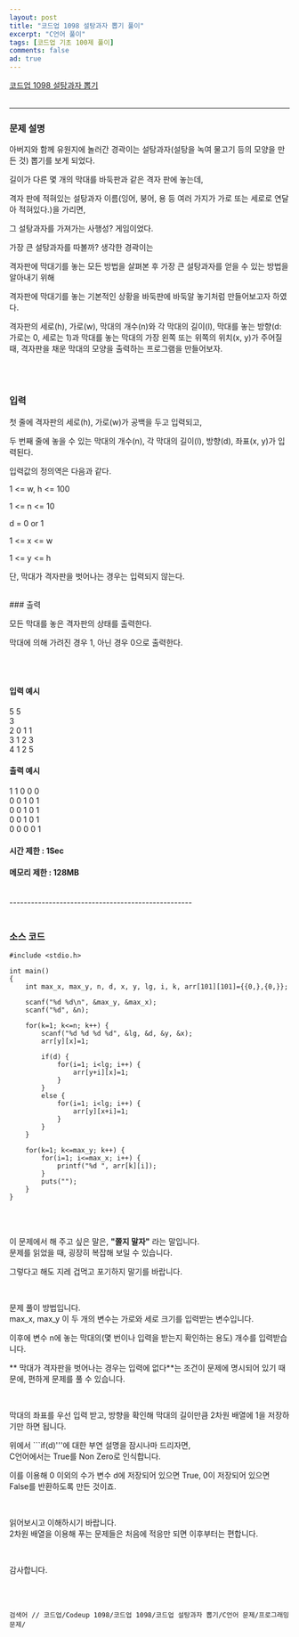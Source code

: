 ```yaml
---
layout: post
title: "코드업 1098 설탕과자 뽑기 풀이"
excerpt: "C언어 풀이"
tags: [코드업 기초 100제 풀이]
comments: false
ad: true
---
```

 
[코드업 1098 설탕과자 뽑기](https://codeup.kr/problem.php?id=1098) 
<br/>
<br/>

-----------------------------------------------------

### 문제 설명  

아버지와 함께 유원지에 놀러간 경곽이는 설탕과자(설탕을 녹여 물고기 등의 모양을 만든 것) 뽑기를 보게 되었다.

길이가 다른 몇 개의 막대를 바둑판과 같은 격자 판에 놓는데,

격자 판에 적혀있는 설탕과자 이름(잉어, 붕어, 용 등 여러 가지가 가로 또는 세로로 연달아 적혀있다.)을 가리면,

그 설탕과자를 가져가는 사행성? 게임이었다.

가장 큰 설탕과자를 따볼까? 생각한 경곽이는

격자판에 막대기를 놓는 모든 방법을 살펴본 후 가장 큰 설탕과자를 얻을 수 있는 방법을 알아내기 위해

격자판에 막대기를 놓는 기본적인 상황을 바둑판에 바둑알 놓기처럼 만들어보고자 하였다.

격자판의 세로(h), 가로(w), 막대의 개수(n)와 각 막대의 길이(l), 막대를 놓는 방향(d: 가로는 0, 세로는 1)과 막대를 놓는 막대의 가장 왼쪽 또는 위쪽의 위치(x, y)가 주어질 때, 격자판을 채운 막대의 모양을 출력하는 프로그램을 만들어보자.

<br/>
<br/>

### 입력
첫 줄에 격자판의 세로(h), 가로(w)가 공백을 두고 입력되고,

두 번째 줄에 놓을 수 있는 막대의 개수(n), 각 막대의 길이(l), 방향(d), 좌표(x, y)가 입력된다.

입력값의 정의역은 다음과 같다.

1 <= w, h <= 100

1 <= n <= 10

d = 0 or 1

1 <= x <= w

1 <= y <= h

단, 막대가 격자판을 벗어나는 경우는 입력되지 않는다.

<br/>
### 출력

모든 막대를 놓은 격자판의 상태를 출력한다.

막대에 의해 가려진 경우 1, 아닌 경우 0으로 출력한다.

<br/>
<br/>

#### 입력 예시
5 5  
3  
2 0 1 1  
3 1 2 3  
4 1 2 5  

#### 출력 예시
1 1 0 0 0  
0 0 1 0 1  
0 0 1 0 1  
0 0 1 0 1  
0 0 0 0 1  

#### 시간 제한 : 1Sec
#### 메모리 제한 : 128MB


<br/>
---------------------------------------------------
<br/>
<br/>

### 소스 코드

```
#include <stdio.h>

int main()
{
    int max_x, max_y, n, d, x, y, lg, i, k, arr[101][101]={{0,},{0,}};

    scanf("%d %d\n", &max_y, &max_x);
    scanf("%d", &n);

    for(k=1; k<=n; k++) {
        scanf("%d %d %d %d", &lg, &d, &y, &x);
        arr[y][x]=1;

        if(d) {
            for(i=1; i<lg; i++) {
                arr[y+i][x]=1;
            }
        }
        else {
            for(i=1; i<lg; i++) {
                arr[y][x+i]=1;
            }
        }
    }

    for(k=1; k<=max_y; k++) {
        for(i=1; i<=max_x; i++) {
            printf("%d ", arr[k][i]);
        }
        puts("");
    }
}
```

<br/>
<br/>

이 문제에서 해 주고 싶은 말은, **"쫄지 말자"** 라는 말입니다.  
문제를 읽었을 때, 굉장히 복잡해 보일 수 있습니다.  

그렇다고 해도 지레 겁먹고 포기하지 말기를 바랍니다.

<br/>

문제 풀이 방법입니다.  
max_x, max_y 이 두 개의 변수는 가로와 세로 크기를 입력받는 변수입니다.  

이후에 변수 n에 놓는 막대의(몇 번이나 입력을 받는지 확인하는 용도) 개수를 입력받습니다.  

** 막대가 격자판을 벗어나는 경우는 입력에 없다**는 조건이 문제에 명시되어 있기 때문에, 편하게 문제를 풀 수 있습니다.

<br/>

막대의 좌표를 우선 입력 받고, 방향을 확인해 막대의 길이만큼 2차원 배열에 1을 저장하기만 하면 됩니다.  

위에서 ```if(d)'''에 대한 부연 설명을 잠시나마 드리자면,  
C언어에서는 True를 Non Zero로 인식합니다.  

이를 이용해 0 이외의 수가 변수 d에 저장되어 있으면 True, 0이 저장되어 있으면 False를 반환하도록 만든 것이죠.

<br/>

읽어보시고 이해하시기 바랍니다.  
2차원 배열을 이용해 푸는 문제들은 처음에 적응만 되면 이후부터는 편합니다.

<br/>

감사합니다.


<br/>
<br/>

```검색어 // 코드업/Codeup 1098/코드업 1098/코드업 설탕과자 뽑기/C언어 문제/프로그래밍 문제/```
